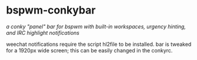 bspwm-conkybar
==============

*a conky "panel" bar for bspwm with built-in workspaces, urgency hinting, and IRC highlight notifications*

weechat notifications require the script hl2file to be installed.
bar is tweaked for a 1920px wide screen; this can be easily changed in the conkyrc.
